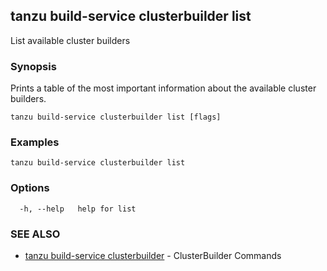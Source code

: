 ## tanzu build-service clusterbuilder list

List available cluster builders

### Synopsis

Prints a table of the most important information about the available cluster builders.

```
tanzu build-service clusterbuilder list [flags]
```

### Examples

```
tanzu build-service clusterbuilder list
```

### Options

```
  -h, --help   help for list
```

### SEE ALSO

* [tanzu build-service clusterbuilder](tanzu_build-service_clusterbuilder.md)	 - ClusterBuilder Commands

